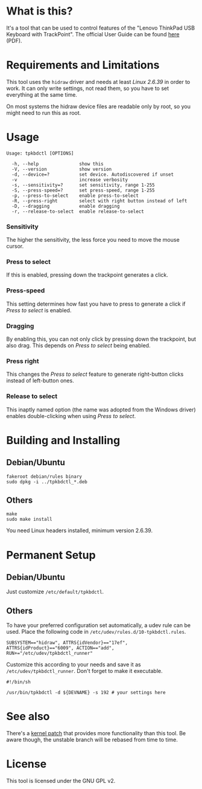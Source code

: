What is this?
=============

It's a tool that can be used to control features of the
"Lenovo ThinkPad USB Keyboard with TrackPoint".
The official User Guide can be found [here][1] (PDF).

[1]: http://download.lenovo.com/ibmdl/pub/pc/pccbbs/options_iso/45k1918_ug.pdf "User Guide"

Requirements and Limitations
============================

This tool uses the `hidraw` driver and needs at least *Linux 2.6.39* in order
to work. It can only write settings, not read them, so you have to set
everything at the same time.

On most systems the hidraw device files are readable only by root, so you
might need to run this as root.

Usage
=====

    Usage: tpkbdctl [OPTIONS]
    
      -h, --help               show this
      -V, --version            show version
      -d, --device=?           set device. Autodiscovered if unset
      -v                       increase verbosity
      -s, --sensitivity=?      set sensitivity, range 1-255
      -S, --press-speed=?      set press-speed, range 1-255
      -p, --press-to-select    enable press-to-select
      -R, --press-right        select with right button instead of left
      -D, --dragging           enable dragging
      -r, --release-to-select  enable release-to-select


### Sensitivity
The higher the sensitivity, the less force you need to move the mouse cursor.

### Press to select
If this is enabled, pressing down the trackpoint generates a click.

### Press-speed
This setting determines how fast you have to press to generate a click if
*Press to select* is enabled.

### Dragging
By enabling this, you can not only click by pressing down the trackpoint, but
also drag. This depends on *Press to select* being enabled.

### Press right
This changes the *Press to select* feature to generate right-button clicks
instead of left-button ones.

### Release to select
This inaptly named option (the name was adopted from the Windows driver)
enables double-clicking when using *Press to select*.


Building and Installing
=======================

Debian/Ubuntu
-------------

    fakeroot debian/rules binary
    sudo dpkg -i ../tpkbdctl_*.deb

Others
------

    make
    sudo make install

You need Linux headers installed, minimum version 2.6.39.

Permanent Setup
===============

Debian/Ubuntu
-------------

Just customize `/etc/default/tpkbdctl`.

Others
------

To have your preferred configuration set automatically, a udev rule can be
used. Place the following code in  `/etc/udev/rules.d/10-tpkbdctl.rules`.

    SUBSYSTEM=="hidraw", ATTRS{idVendor}=="17ef", ATTRS{idProduct}=="6009", ACTION=="add", RUN+="/etc/udev/tpkbdctl_runner"

Customize this according to your needs and save it as `/etc/udev/tpkbdctl_runner`.
Don't forget to make it executable.

    #!/bin/sh
    
    /usr/bin/tpkbdctl -d ${DEVNAME} -s 192 # your settings here

See also
========

There's a [kernel patch][2] that provides more functionality than this tool.
Be aware though, the unstable branch will be rebased from time to time.

[2]: https://github.com/bseibold/linux/tree/tpkbd-unstable (Kernel patch)

License
=======

This tool is licensed under the GNU GPL v2.

